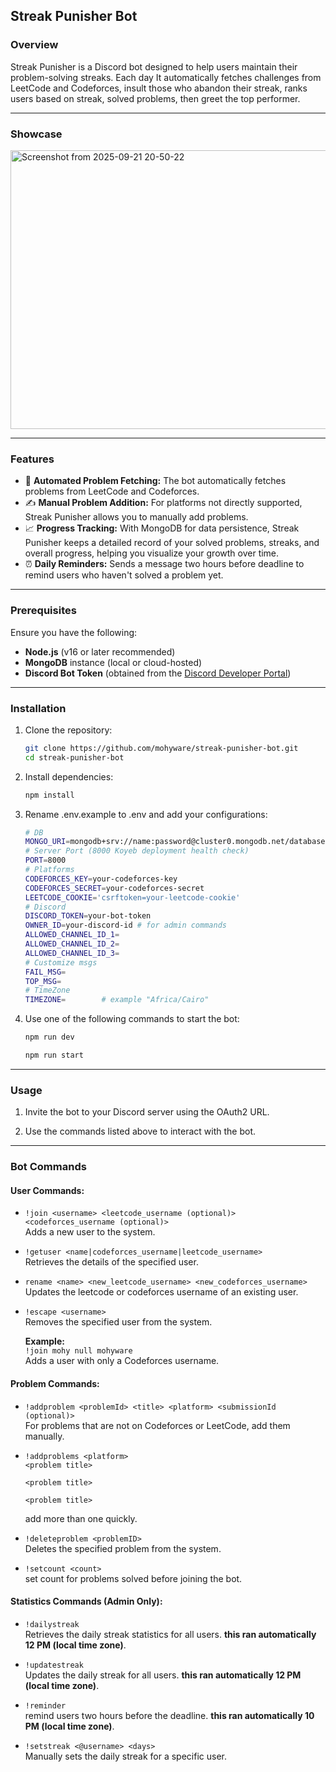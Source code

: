## Streak Punisher Bot
### Overview
Streak Punisher is a Discord bot designed to help users maintain their problem-solving streaks. Each day It automatically fetches challenges from LeetCode and Codeforces, insult those who abandon their streak, ranks users based on streak, solved problems, then greet the top performer.

---
### Showcase
<img width="881" height="446" alt="Screenshot from 2025-09-21 20-50-22" src="https://github.com/user-attachments/assets/14e9bc81-1970-4af2-b6e8-1d18c2457bf4" />

---

### Features
- 🤖 **Automated Problem Fetching:** The bot automatically fetches problems from LeetCode and Codeforces.
- ✍️ **Manual Problem Addition:** For platforms not directly supported, Streak Punisher allows you to manually add problems.
- 📈 **Progress Tracking:** With MongoDB for data persistence, Streak Punisher keeps a detailed record of your solved problems, streaks, and overall progress, helping you visualize your growth over time.
- ⏰ **Daily Reminders:** Sends a message two hours before deadline to remind users who haven't solved a problem yet.

---

### Prerequisites

Ensure you have the following:

- **Node.js** (v16 or later recommended)
- **MongoDB** instance (local or cloud-hosted)
- **Discord Bot Token** (obtained from the [Discord Developer Portal](https://discord.com/developers/applications))

---

### Installation

1. Clone the repository:  
   ```bash
   git clone https://github.com/mohyware/streak-punisher-bot.git
   cd streak-punisher-bot
2. Install dependencies:
    ```bash
    npm install
    ```
3. Rename .env.example to .env and add your configurations:
    ```bash
    # DB
    MONGO_URI=mongodb+srv://name:password@cluster0.mongodb.net/databasename
    # Server Port (8000 Koyeb deployment health check)
    PORT=8000
    # Platforms
    CODEFORCES_KEY=your-codeforces-key
    CODEFORCES_SECRET=your-codeforces-secret
    LEETCODE_COOKIE='csrftoken=your-leetcode-cookie'
    # Discord
    DISCORD_TOKEN=your-bot-token
    OWNER_ID=your-discord-id # for admin commands
    ALLOWED_CHANNEL_ID_1=
    ALLOWED_CHANNEL_ID_2=
    ALLOWED_CHANNEL_ID_3=
    # Customize msgs
    FAIL_MSG=
    TOP_MSG=
    # TimeZone
    TIMEZONE=        # example "Africa/Cairo"
    ```
4. Use one of the following commands to start the bot:
    ```bash
    npm run dev
    ```
    ```bash
    npm run start
    ```
---

### Usage
1. Invite the bot to your Discord server using the OAuth2 URL.

2. Use the commands listed above to interact with the bot.
---
### Bot Commands
#### User Commands:

- `!join <username> <leetcode_username (optional)> <codeforces_username (optional)>`  
  Adds a new user to the system.

- `!getuser <name|codeforces_username|leetcode_username>`  
  Retrieves the details of the specified user.

- `rename <name> <new_leetcode_username> <new_codeforces_username>`  
  Updates the leetcode or codeforces username of an existing user.

- `!escape <username>`  
  Removes the specified user from the system.

  **Example:**  
  `!join mohy null mohyware`  
  Adds a user with only a Codeforces username.

#### Problem Commands:

- `!addproblem <problemId> <title> <platform> <submissionId (optional)>`  
  For problems that are not on Codeforces or LeetCode, add them manually.

- `!addproblems <platform>`  
  `<problem title>`

  `<problem title>`

  `<problem title>`

  add more than one quickly.

- `!deleteproblem <problemID>`  
  Deletes the specified problem from the system.

- `!setcount <count>`  
  set count for problems solved before joining the bot.
#### Statistics Commands **(Admin Only)**:

- `!dailystreak`  
  Retrieves the daily streak statistics for all users. **this ran automatically 12 PM  (local time zone)**.

- `!updatestreak`  
  Updates the daily streak for all users. **this ran automatically 12 PM  (local time zone)**.

- `!reminder`  
  remind users two hours before the deadline. **this ran automatically 10 PM  (local time zone)**.

- `!setstreak <@username> <days>`  
  Manually sets the daily streak for a specific user.
